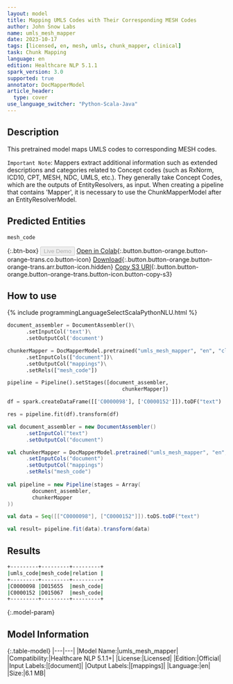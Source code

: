 ```yaml
---
layout: model
title: Mapping UMLS Codes with Their Corresponding MESH Codes
author: John Snow Labs
name: umls_mesh_mapper
date: 2023-10-17
tags: [licensed, en, mesh, umls, chunk_mapper, clinical]
task: Chunk Mapping
language: en
edition: Healthcare NLP 5.1.1
spark_version: 3.0
supported: true
annotator: DocMapperModel
article_header:
  type: cover
use_language_switcher: "Python-Scala-Java"
---
```


## Description

This pretrained model maps UMLS codes to corresponding MESH codes.

`Important Note`: Mappers extract additional information such as extended descriptions and categories related to Concept codes (such as RxNorm, ICD10, CPT, MESH, NDC, UMLS, etc.). They generally take Concept Codes, which are the outputs of EntityResolvers, as input. When creating a pipeline that contains 'Mapper', it is necessary to use the ChunkMapperModel after an EntityResolverModel.


## Predicted Entities

`mesh_code`

{:.btn-box}
<button class="button button-orange" disabled>Live Demo</button>
[Open in Colab](https://colab.research.google.com/github/JohnSnowLabs/spark-nlp-workshop/blob/master/tutorials/Certification_Trainings/Healthcare/26.Chunk_Mapping.ipynb){:.button.button-orange.button-orange-trans.co.button-icon}
[Download](https://s3.amazonaws.com/auxdata.johnsnowlabs.com/clinical/models/umls_mesh_mapper_en_5.1.1_3.0_1697516249271.zip){:.button.button-orange.button-orange-trans.arr.button-icon.hidden}
[Copy S3 URI](s3://auxdata.johnsnowlabs.com/clinical/models/umls_mesh_mapper_en_5.1.1_3.0_1697516249271.zip){:.button.button-orange.button-orange-trans.button-icon.button-copy-s3}

## How to use



<div class="tabs-box" markdown="1">
{% include programmingLanguageSelectScalaPythonNLU.html %}
  
```python
document_assembler = DocumentAssembler()\
      .setInputCol('text')\
      .setOutputCol('document')

chunkerMapper = DocMapperModel.pretrained("umls_mesh_mapper", "en", "clinical/models")\
      .setInputCols(["document"])\
      .setOutputCol("mappings")\
      .setRels(["mesh_code"])

pipeline = Pipeline().setStages([document_assembler,
                                     chunkerMapper])

df = spark.createDataFrame([['C0000098'], ['C0000152']]).toDF("text")

res = pipeline.fit(df).transform(df)
```
```scala
val document_assembler = new DocumentAssembler()
      .setInputCol("text")
      .setOutputCol("document")

val chunkerMapper = DocMapperModel.pretrained("umls_mesh_mapper", "en", "clinical/models")
      .setInputCols("document")
      .setOutputCol("mappings")
      .setRels("mesh_code")
    
val pipeline = new Pipeline(stages = Array(
        document_assembler,
        chunkerMapper
))

val data = Seq([["C0000098"], ["C0000152"]]).toDS.toDF("text")

val result= pipeline.fit(data).transform(data)
```
</div>

## Results

```bash
+---------+---------+---------+
|umls_code|mesh_code|relation |
+---------+---------+---------+
|C0000098 |D015655  |mesh_code|
|C0000152 |D015067  |mesh_code|
+---------+---------+---------+
```

{:.model-param}
## Model Information

{:.table-model}
|---|---|
|Model Name:|umls_mesh_mapper|
|Compatibility:|Healthcare NLP 5.1.1+|
|License:|Licensed|
|Edition:|Official|
|Input Labels:|[document]|
|Output Labels:|[mappings]|
|Language:|en|
|Size:|6.1 MB|
